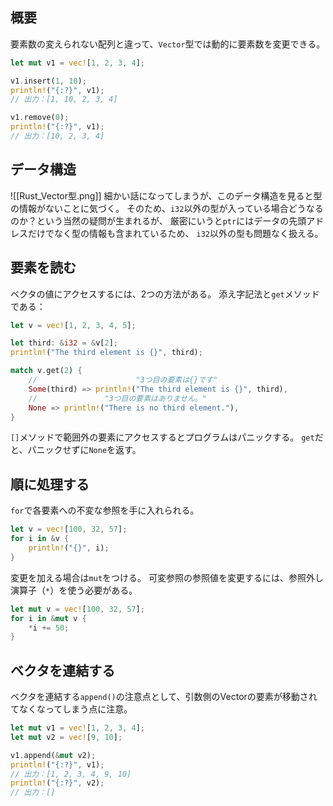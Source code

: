 ## 概要
要素数の変えられない配列と違って、`Vector`型では動的に要素数を変更できる。

```rust
let mut v1 = vec![1, 2, 3, 4];

v1.insert(1, 10);
println!("{:?}", v1);
// 出力：[1, 10, 2, 3, 4]

v1.remove(0);
println!("{:?}", v1);
// 出力：[10, 2, 3, 4]
```

## データ構造
![[Rust_Vector型.png]]
細かい話になってしまうが、このデータ構造を見ると型の情報がないことに気づく。
そのため、`i32`以外の型が入っている場合どうなるのか？という当然の疑問が生まれるが、
厳密にいうと`ptr`にはデータの先頭アドレスだけでなく型の情報も含まれているため、
`i32`以外の型も問題なく扱える。

## 要素を読む
ベクタの値にアクセスするには、2つの方法がある。
添え字記法と`get`メソッドである：
```rust
let v = vec![1, 2, 3, 4, 5];

let third: &i32 = &v[2];
println!("The third element is {}", third);

match v.get(2) {
	//                      "3つ目の要素は{}です"
	Some(third) => println!("The third element is {}", third),
	//               "3つ目の要素はありません。"
	None => println!("There is no third element."),
}
```
`[]`メソッドで範囲外の要素にアクセスするとプログラムはパニックする。
`get`だと、パニックせずに`None`を返す。

## 順に処理する
`for`で各要素への不変な参照を手に入れられる。
```rust
let v = vec![100, 32, 57];
for i in &v {
	println!("{}", i);
}
```
変更を加える場合は`mut`をつける。
可変参照の参照値を変更するには、参照外し演算子（`*`）を使う必要がある。
```rust
let mut v = vec![100, 32, 57];
for i in &mut v {
	*i += 50;
}
```

## ベクタを連結する
ベクタを連結する`append()`の注意点として、引数側のVectorの要素が移動されてなくなってしまう点に注意。
```rust
let mut v1 = vec![1, 2, 3, 4];
let mut v2 = vec![9, 10];

v1.append(&mut v2);
println!("{:?}", v1);
// 出力：[1, 2, 3, 4, 9, 10]
println!("{:?}", v2);
// 出力：[]
```
